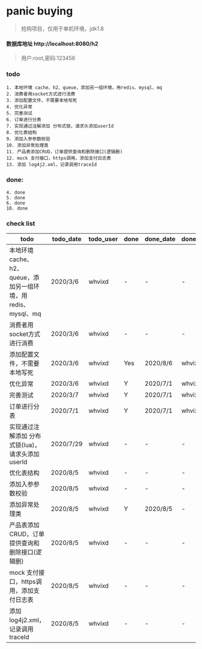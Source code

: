 # panic buying
> 抢购项目，仅用于单机环境，jdk1.8

#### 数据库地址 http://localhost:8080/h2
 
> 用户:root,密码:123456


### todo

```
1. 本地环境 cache、h2、queue，添加另一组环境，用redis、mysql、mq
2. 消费者用socket方式进行消费
3. 添加配置文件，不需要本地写死
4. 优化异常
5. 完善测试
6. 订单进行分表
7. 实现通过注解添加 分布式锁，请求头添加userId
8. 优化表结构
9. 添加入参参数校验
10. 添加异常处理类
11. 产品表添加CRUD，订单提供查询和删除接口(逻辑删)
12. mock 支付接口，https调用，添加支付日志表
13. 添加 log4j2.xml，记录调用traceId
```

### done:

```
4. done
5. done
6. done
10. done
```

### check list
todo | todo_date | todo_user | done | done_date | done_user
---|---|---|---|---|---
本地环境 cache、h2、queue，添加另一组环境，用redis、mysql、mq | 2020/3/6 | whvixd | - | - | -
消费者用socket方式进行消费 | 2020/3/6 | whvixd | - | - | -
添加配置文件，不需要本地写死 | 2020/3/6 | whvixd | Yes | 2020/8/6 | whvixd
优化异常 | 2020/3/6 | whvixd | Y | 2020/7/1 | whvixd 
完善测试 | 2020/3/7 | whvixd| Y | 2020/7/1 | whvixd
订单进行分表 | 2020/7/1 | whvixd | Y | 2020/7/1 | whvixd
实现通过注解添加 分布式锁(lua)，请求头添加userId | 2020/7/29 | whvixd | - | - | -
优化表结构 | 2020/8/5 | whvixd | - | - | - 
添加入参参数校验 | 2020/8/5 | whvixd | - | - | - 
添加异常处理类 | 2020/8/5 | whvixd | Y | 2020/8/5 | - | - | -
产品表添加CRUD，订单提供查询和删除接口(逻辑删) | 2020/8/5 | whvixd | - | - | -
mock 支付接口，https调用，添加支付日志表 | 2020/8/5 | whvixd | - | - | -
添加 log4j2.xml，记录调用traceId | 2020/8/5 | whvixd | - | - | -